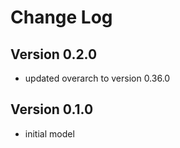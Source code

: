 # Change Log

## Version 0.2.0
* updated overarch to version 0.36.0

## Version 0.1.0
* initial model
